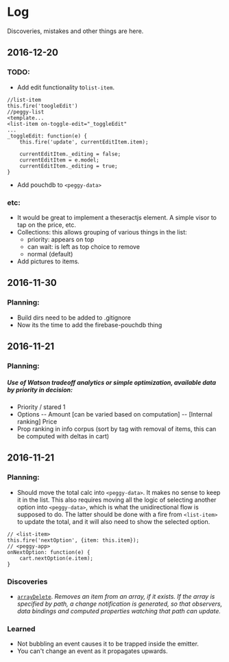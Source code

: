 # Log
Discoveries, mistakes and other things are here.

## 2016-12-20
### TODO:
- Add edit functionality to`list-item`.
```
//list-item
this.fire('toogleEdit')
//peggy-list
<template...
<list-item on-toggle-edit="_toggleEdit"
...
_toggleEdit: function(e) {
    this.fire('update', currentEditItem.item);

    currentEditItem._editing = false;
    currentEditItem = e.model;
    currentEditItem._editing = true;
}  
```
- Add pouchdb to `<peggy-data>`

### etc:
- It would be great to implement a theseractjs element. A simple visor to tap on the price, etc.
- Collections: this allows grouping of various things in the list:
  - priority: appears on top
  - can wait: is left as top choice to remove
  - normal (default)  
- Add pictures to items.

## 2016-11-30
### Planning:
- Build dirs need to be added to .gitignore
- Now its the time to add the firebase-pouchdb thing

## 2016-11-21
### Planning:
##### Use of Watson tradeoff analytics or simple optimization, available data by priority in decision:
- Priority / stared 1
- Options
-- Amount [can be varied based on computation]
-- [Internal ranking] Price
- Prop ranking in info corpus (sort by tag with removal of items, this can be computed with deltas in cart)



## 2016-11-21
### Planning:
- Should move the total calc into `<peggy-data>`. It makes no sense to keep it in the list.
This also requires moving all the logic of selecting another option into `<peggy-data>`, which is what the unidirectional flow is supposed to do. The latter should be done with a fire from `<list-item>` to update the total, and it will also need to show the selected option.
```
// <list-item>
this.fire('nextOption', {item: this.item});
// <peggy-app>
onNextOption: function(e) {
    cart.nextOption(e.item);
}
```

### Discoveries
- [`arrayDelete`](https://github.com/Polymer/polymer/blob/master/src/standard/utils.html#L305).
_Removes an item from an array, if it exists. If the array is specified by path, a change notification is generated, so that  observers, data bindings and computed properties watching that path can update._

### Learned
- Not bubbling an event causes it to be trapped inside the emitter.
- You can't change an event as it propagates upwards.
